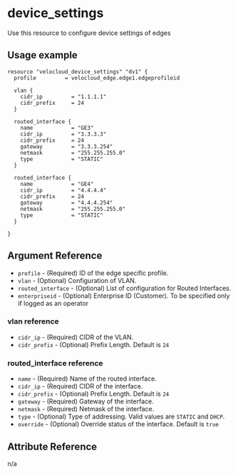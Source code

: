 # device_settings

Use this resource to configure device settings of edges

## Usage example

```hcl
resource "velocloud_device_settings" "dv1" {
  profile         = velocloud_edge.edge1.edgeprofileid

  vlan {
    cidr_ip         = "1.1.1.1"
    cidr_prefix     = 24
  }

  routed_interface {
    name            = "GE3"
    cidr_ip         = "3.3.3.3"
    cidr_prefix     = 24
    gateway         = "3.3.3.254"
    netmask         = "255.255.255.0"
    type            = "STATIC"
  }

  routed_interface {
    name            = "GE4"
    cidr_ip         = "4.4.4.4"
    cidr_prefix     = 24
    gateway         = "4.4.4.254"
    netmask         = "255.255.255.0"
    type            = "STATIC"
  }

}
```

## Argument Reference

* `profile` - (Required) ID of the edge specific profile.
* `vlan` - (Optional) Configuration of VLAN.
* `routed_interface` - (Optional) List of configuration for Routed Interfaces.
* `enterpriseid` - (Optional) Enterprise ID (Customer). To be specified only if logged as an operator

### vlan reference
* `cidr_ip` - (Required) CIDR of the VLAN.
* `cidr_prefix` - (Optional) Prefix Length. Default is `24`

### routed_interface reference
* `name` - (Required) Name of the routed interface.
* `cidr_ip` - (Required) CIDR of the interface.
* `cidr_prefix` - (Optional) Prefix Length. Default is `24`
* `gateway` - (Required) Gateway of the interface.
* `netmask` - (Required) Netmask of the interface.
* `type` - (Optional) Type of addressing. Valid values are `STATIC` and `DHCP`.
* `override` - (Optional) Override status of the interface. Default is `true`


## Attribute Reference

n/a
